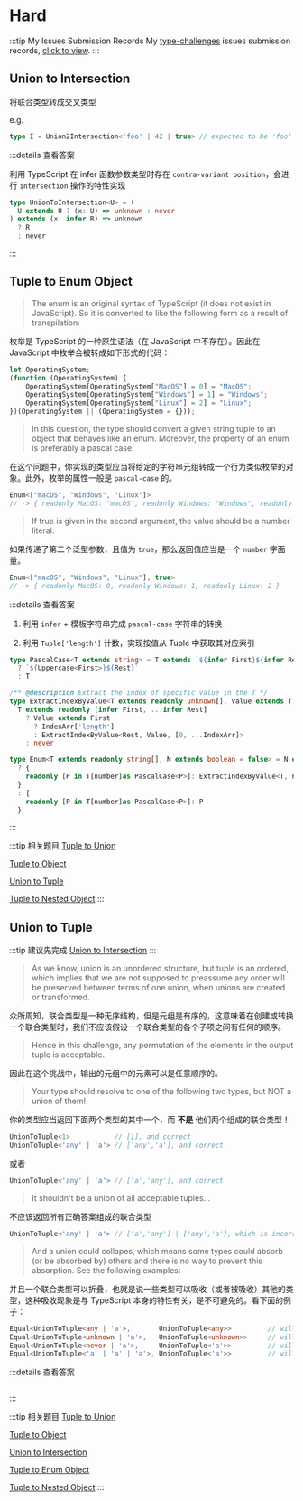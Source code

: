 # Hard

:::tip My Issues Submission Records
My [type-challenges](https://github.com/type-challenges/type-challenges) issues submission records, [click to view](https://github.com/type-challenges/type-challenges/issues?q=is%3Aissue+author%3APlasticine-Yang+is%3Aclosed).
:::

## Union to Intersection

将联合类型转成交叉类型

e.g.

```TypeScript
type I = Union2Intersection<'foo' | 42 | true> // expected to be 'foo' & 42 & true
```

:::details 查看答案

利用 TypeScript 在 infer 函数参数类型时存在 `contra-variant position`，会进行 `intersection` 操作的特性实现

```TypeScript
type UnionToIntersection<U> = (
  U extends U ? (x: U) => unknown : never
) extends (x: infer R) => unknown
  ? R
  : never
```

:::

## Tuple to Enum Object

> The enum is an original syntax of TypeScript (it does not exist in JavaScript). So it is converted to like the following form as a result of transpilation:

枚举是 TypeScript 的一种原生语法（在 JavaScript 中不存在）。因此在 JavaScript 中枚举会被转成如下形式的代码：

```JavaScript
let OperatingSystem;
(function (OperatingSystem) {
    OperatingSystem[OperatingSystem["MacOS"] = 0] = "MacOS";
    OperatingSystem[OperatingSystem["Windows"] = 1] = "Windows";
    OperatingSystem[OperatingSystem["Linux"] = 2] = "Linux";
})(OperatingSystem || (OperatingSystem = {}));
```

> In this question, the type should convert a given string tuple to an object that behaves like an enum. Moreover, the property of an enum is preferably a pascal case.

在这个问题中，你实现的类型应当将给定的字符串元组转成一个行为类似枚举的对象。此外，枚举的属性一般是 `pascal-case` 的。

```TypeScript
Enum<["macOS", "Windows", "Linux"]>
// -> { readonly MacOS: "macOS", readonly Windows: "Windows", readonly Linux: "Linux" }
```

> If true is given in the second argument, the value should be a number literal.

如果传递了第二个泛型参数，且值为 `true`，那么返回值应当是一个 `number` 字面量。

```TypeScript
Enum<["macOS", "Windows", "Linux"], true>
// -> { readonly MacOS: 0, readonly Windows: 1, readonly Linux: 2 }
```

:::details 查看答案

1. 利用 `infer` + 模板字符串完成 `pascal-case` 字符串的转换

2. 利用 `Tuple['length']` 计数，实现按值从 Tuple 中获取其对应索引

```TypeScript
type PascalCase<T extends string> = T extends `${infer First}${infer Rest}`
  ? `${Uppercase<First>}${Rest}`
  : T

/** @description Extract the index of specific value in the T */
type ExtractIndexByValue<T extends readonly unknown[], Value extends T[number], IndexArr extends number[] = []> =
  T extends readonly [infer First, ...infer Rest]
    ? Value extends First
      ? IndexArr['length']
      : ExtractIndexByValue<Rest, Value, [0, ...IndexArr]>
    : never

type Enum<T extends readonly string[], N extends boolean = false> = N extends true
  ? {
    readonly [P in T[number]as PascalCase<P>]: ExtractIndexByValue<T, P>
  }
  : {
    readonly [P in T[number]as PascalCase<P>]: P
  }
```

:::

:::tip 相关题目
[Tuple to Union](/type-challenges/medium#tuple-to-union) <Badge type="warning" text="medium" />

[Tuple to Object](/type-challenges/easy#tuple-to-object) <Badge type="tip" text="easy" />

[Union to Tuple](/type-challenges/hard#union-to-tuple) <Badge type="danger" text="hard" />

[Tuple to Nested Object](/type-challenges/medium#tuple-to-nested-object) <Badge type="warning" text="medium" />
:::

## Union to Tuple

:::tip
建议先完成 [Union to Intersection](/type-challenges/hard#union-to-intersection)
:::

> As we know, union is an unordered structure, but tuple is an ordered, which implies that we are not supposed to preassume any order will be preserved between terms of one union, when unions are created or transformed.

众所周知，联合类型是一种无序结构，但是元组是有序的，这意味着在创建或转换一个联合类型时，我们不应该假设一个联合类型的各个子项之间有任何的顺序。

> Hence in this challenge, any permutation of the elements in the output tuple is acceptable.

因此在这个挑战中，输出的元组中的元素可以是任意顺序的。

> Your type should resolve to one of the following two types, but NOT a union of them!

你的类型应当返回下面两个类型的其中一个，而 **不是** 他们两个组成的联合类型！

```TypeScript
UnionToTuple<1>           // [1], and correct
UnionToTuple<'any' | 'a'> // ['any','a'], and correct
```

或者

```TypeScript
UnionToTuple<'any' | 'a'> // ['a','any'], and correct
```

> It shouldn't be a union of all acceptable tuples...

不应该返回所有正确答案组成的联合类型

```TypeScript
UnionToTuple<'any' | 'a'> // ['a','any'] | ['any','a'], which is incorrect
```

> And a union could collapes, which means some types could absorb (or be absorbed by) others and there is no way to prevent this absorption. See the following examples:

并且一个联合类型可以折叠，也就是说一些类型可以吸收（或者被吸收）其他的类型，这种吸收现象是与 TypeScript 本身的特性有关，是不可避免的。看下面的例子：

```TypeScript
Equal<UnionToTuple<any | 'a'>,       UnionToTuple<any>>         // will always be a true
Equal<UnionToTuple<unknown | 'a'>,   UnionToTuple<unknown>>     // will always be a true
Equal<UnionToTuple<never | 'a'>,     UnionToTuple<'a'>>         // will always be a true
Equal<UnionToTuple<'a' | 'a' | 'a'>, UnionToTuple<'a'>>         // will always be a true
```

:::details 查看答案

```TypeScript

```

:::

:::tip 相关题目
[Tuple to Union](/type-challenges/medium#tuple-to-union) <Badge type="warning" text="medium" />

[Tuple to Object](/type-challenges/easy#tuple-to-object) <Badge type="tip" text="easy" />

[Union to Intersection](/type-challenges/hard#union-to-intersection) <Badge type="danger" text="hard" />

[Tuple to Enum Object](/type-challenges/hard#tuple-to-enum-object) <Badge type="danger" text="hard" />

[Tuple to Nested Object](/type-challenges/medium#tuple-to-nested-object) <Badge type="warning" text="medium" />
:::
